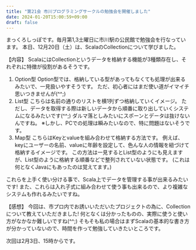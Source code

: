 ```yaml
---
title: "第21会 市川プログラミングサークルの勉強会を開催しました"
date: 2024-01-20T15:00:59+09:00
draft: false
---
```


まっくろしっぽです。毎月第1,3土曜日に市川駅の公民館で勉強会を行なっています。
本日、12月20日（土）は、ScalaのCollectionについて学びました。

【内容】
ScalaにはCollectionというデータを格納する機能が3種類存在し、それぞれに特徴が役割があるそうです。

1. Option型
Option型では、格納している型があってもなくても処理が出来るみたいで、一見扱いやすそうです。
ただ、初心者にはまだ使い道がイマイチ思いつきませんが(^^;)
2. List型
こちらは名前の通りのリストを横1列ずつ格納していくイメージ。
ただし、データを取得する際は新しいデータから順番に取り出していくシステムになるみたいです(^^;)
ダルマ落としみたいにスポーンとデータは抜けないんですね。
※しかし、PCでの処理は瞬みたいなので、特に問題はないそうです。
3. Map型
こちらはKeyとvalueを組み合わせて格納する方法です。
例えば、keyにユーザーの名前、valueに年齢を設定して、色んな人の情報を紐づけて格納するイメージです。
この方法は一見するとList型のようにも見えますが、List型のように格納する順番などで整列されていない状態です。
(これは何となくJavaにもあったのは覚えてます。)

これらを上手く使い分ける事で、Scala上でデータを管理する事が出来るみたいです!
また、これらは入れ子式に組み合わせて使う事も出来るので、より複雑なシステムも作れるみたいですね。

【感想】
今回は、市プロ内でお誘いいただいたプロジェクトの為に、Collectionについて教えていただきました!
何となくは分かったものの、実際に使うと使い方がなかなか難しいですね(^^;)
そもそも私の場合はまずScalaの基本的な書き方が分かっていないので、時間を作って勉強していきたいところです。

次回は2月3日、15時からです。
